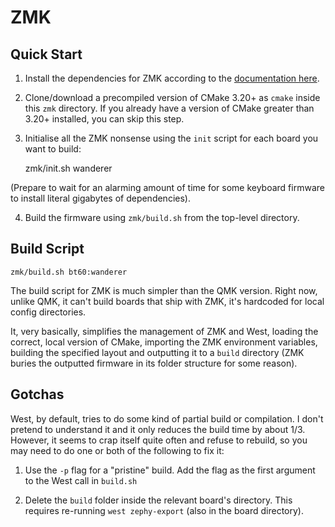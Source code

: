 # ZMK

## Quick Start

1. Install the dependencies for ZMK according to the [documentation here](https://zmk.dev/docs/development/setup).

2. Clone/download a precompiled version of CMake 3.20+ as `cmake` inside this `zmk` directory.  If you already have a version of CMake greater than 3.20+ installed, you can skip this step.

3. Initialise all the ZMK nonsense using the `init` script for each board you want to build:

	zmk/init.sh wanderer

(Prepare to wait for an alarming amount of time for some keyboard firmware to install literal gigabytes of dependencies).

4. Build the firmware using `zmk/build.sh` from the top-level directory.

## Build Script

	zmk/build.sh bt60:wanderer

The build script for ZMK is much simpler than the QMK version.  Right now, unlike QMK, it can't build boards that ship with ZMK, it's hardcoded for local config directories.

It, very basically, simplifies the management of ZMK and West, loading the correct, local version of CMake, importing the ZMK environment variables, building the specified layout and outputting it to a `build` directory (ZMK buries the outputted firmware in its folder structure for some reason).

## Gotchas

West, by default, tries to do some kind of partial build or compilation.  I don't pretend to understand it and it only reduces the build time by about 1/3.  However, it seems to crap itself quite often and refuse to rebuild, so you may need to do one or both of the following to fix it:

1. Use the `-p` flag for a "pristine" build.  Add the flag as the first argument to the West call in `build.sh`

2. Delete the `build` folder inside the relevant board's directory.  This requires re-running `west zephy-export` (also in the board directory).
